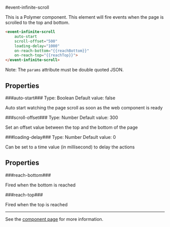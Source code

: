 #event-infinite-scroll

This is a Polymer component. This element will fire events when the page is scrolled to the top and bottom.

```html
<event-infinite-scroll
    auto-start
    scroll-offset="500"
    loading-delay="1000"
    on-reach-bottom="{{reachBottom}}"
    on-reach-top="{{reachTop}}">
</event-infinite-scroll>
```

Note: The `params` attribute must be double quoted JSON.

## Properties
###auto-start###
Type: Boolean
Default value: false

Auto start watching the page scroll as soon as the web component is ready

###scroll-offset###
Type: Number
Default value: 300

Set an offset value between the top and the bottom of the page

###loading-delay###
Type: Number
Default value: 0

Can be set to a time value (in millisecond) to delay the actions

## Properties

###reach-bottom###

Fired when the bottom is reached

###reach-top###

Fired when the top is reached

----

See the [component page](http://chadliu23.github.io/event-infinite-scroll) for more information.
